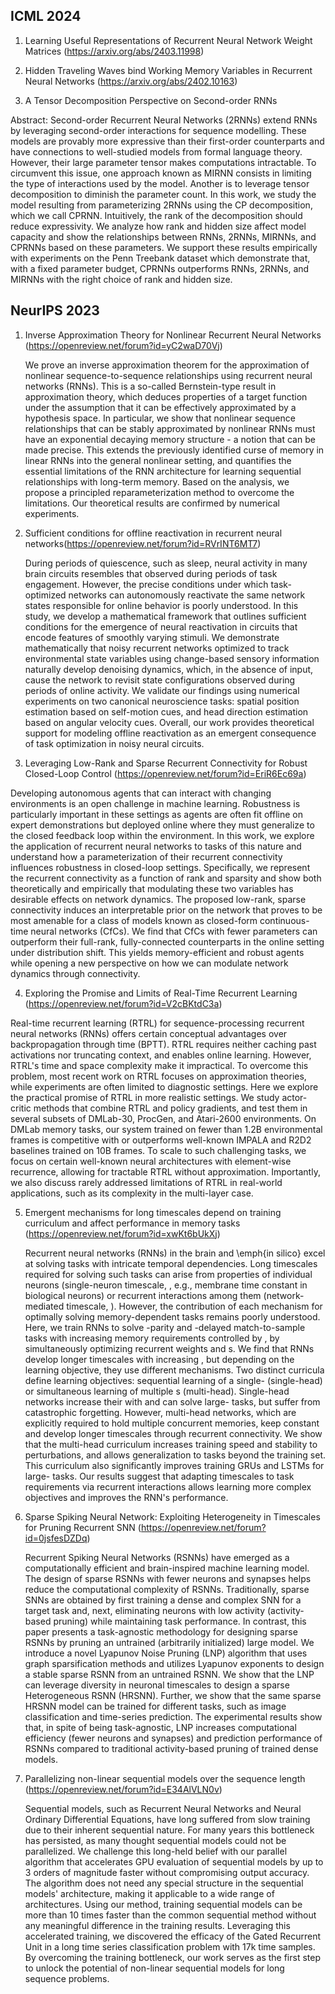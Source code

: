 ## ICML 2024

1. Learning Useful Representations of Recurrent Neural Network Weight Matrices (https://arxiv.org/abs/2403.11998)

2. Hidden Traveling Waves bind Working Memory Variables in Recurrent Neural Networks (https://arxiv.org/abs/2402.10163)

3. A Tensor Decomposition Perspective on Second-order RNNs

Abstract:
Second-order Recurrent Neural Networks (2RNNs) extend RNNs by leveraging second-order interactions for sequence modelling. These models are provably more expressive than their first-order counterparts and have connections to well-studied models from formal language theory. However, their large parameter tensor makes computations intractable. To circumvent this issue, one approach known as MIRNN consists in limiting the type of interactions used by the model. Another is to leverage tensor decomposition to diminish the parameter count. In this work, we study the model resulting from parameterizing 2RNNs using the CP decomposition, which we call CPRNN. Intuitively, the rank of the decomposition should reduce expressivity. We analyze how rank and hidden size affect model capacity and show the relationships between RNNs, 2RNNs, MIRNNs, and CPRNNs based on these parameters. We support these results empirically with experiments on the Penn Treebank dataset which demonstrate that, with a fixed parameter budget, CPRNNs outperforms RNNs, 2RNNs, and MIRNNs with the right choice of rank and hidden size.


## NeurIPS 2023

1. Inverse Approximation Theory for Nonlinear Recurrent Neural Networks (https://openreview.net/forum?id=yC2waD70Vj)

    We prove an inverse approximation theorem for the approximation of nonlinear sequence-to-sequence relationships using recurrent neural networks (RNNs). This is a so-called Bernstein-type result in approximation theory, which deduces properties of a target function under the assumption that it can be effectively approximated by a hypothesis space. In particular, we show that nonlinear sequence relationships that can be stably approximated by nonlinear RNNs must have an exponential decaying memory structure - a notion that can be made precise. This extends the previously identified curse of memory in linear RNNs into the general nonlinear setting, and quantifies the essential limitations of the RNN architecture for learning sequential relationships with long-term memory. Based on the analysis, we propose a principled reparameterization method to overcome the limitations. Our theoretical results are confirmed by numerical experiments.
    


2. Sufficient conditions for offline reactivation in recurrent neural networks(https://openreview.net/forum?id=RVrINT6MT7)

    During periods of quiescence, such as sleep, neural activity in many brain circuits resembles that observed during periods of task engagement. However, the precise conditions under which task-optimized networks can autonomously reactivate the same network states responsible for online behavior is poorly understood. In this study, we develop a mathematical framework that outlines sufficient conditions for the emergence of neural reactivation in circuits that encode features of smoothly varying stimuli. We demonstrate mathematically that noisy recurrent networks optimized to track environmental state variables using change-based sensory information naturally develop denoising dynamics, which, in the absence of input, cause the network to revisit state configurations observed during periods of online activity. We validate our findings using numerical experiments on two canonical neuroscience tasks: spatial position estimation based on self-motion cues, and head direction estimation based on angular velocity cues. Overall, our work provides theoretical support for modeling offline reactivation as an emergent consequence of task optimization in noisy neural circuits.



3. Leveraging Low-Rank and Sparse Recurrent Connectivity for Robust Closed-Loop Control (https://openreview.net/forum?id=EriR6Ec69a)

Developing autonomous agents that can interact with changing environments is an open challenge in machine learning. Robustness is particularly important in these settings as agents are often fit offline on expert demonstrations but deployed online where they must generalize to the closed feedback loop within the environment. In this work, we explore the application of recurrent neural networks to tasks of this nature and understand how a parameterization of their recurrent connectivity influences robustness in closed-loop settings. Specifically, we represent the recurrent connectivity as a function of rank and sparsity and show both theoretically and empirically that modulating these two variables has desirable effects on network dynamics. The proposed low-rank, sparse connectivity induces an interpretable prior on the network that proves to be most amenable for a class of models known as closed-form continuous-time neural networks (CfCs). We find that CfCs with fewer parameters can outperform their full-rank, fully-connected counterparts in the online setting under distribution shift. This yields memory-efficient and robust agents while opening a new perspective on how we can modulate network dynamics through connectivity.



4. Exploring the Promise and Limits of Real-Time Recurrent Learning (https://openreview.net/forum?id=V2cBKtdC3a)

Real-time recurrent learning (RTRL) for sequence-processing recurrent neural networks (RNNs) offers certain conceptual advantages over backpropagation through time (BPTT). RTRL requires neither caching past activations nor truncating context, and enables online learning. However, RTRL's time and space complexity make it impractical. To overcome this problem, most recent work on RTRL focuses on approximation theories, while experiments are often limited to diagnostic settings. Here we explore the practical promise of RTRL in more realistic settings. We study actor-critic methods that combine RTRL and policy gradients, and test them in several subsets of DMLab-30, ProcGen, and Atari-2600 environments. On DMLab memory tasks, our system trained on fewer than 1.2B environmental frames is competitive with or outperforms well-known IMPALA and R2D2 baselines trained on 10B frames. To scale to such challenging tasks, we focus on certain well-known neural architectures with element-wise recurrence, allowing for tractable RTRL without approximation. Importantly, we also discuss rarely addressed limitations of RTRL in real-world applications, such as its complexity in the multi-layer case.



5. Emergent mechanisms for long timescales depend on training curriculum and affect performance in memory tasks (https://openreview.net/forum?id=xwKt6bUkXj)

    Recurrent neural networks (RNNs) in the brain and \emph{in silico} excel at solving tasks with intricate temporal dependencies. Long timescales required for solving such tasks can arise from properties of individual neurons (single-neuron timescale, , e.g., membrane time constant in biological neurons) or recurrent interactions among them (network-mediated timescale, ). However, the contribution of each mechanism for optimally solving memory-dependent tasks remains poorly understood. Here, we train RNNs to solve -parity and -delayed match-to-sample tasks with increasing memory requirements controlled by , by simultaneously optimizing recurrent weights and s. We find that RNNs develop longer timescales with increasing , but depending on the learning objective, they use different mechanisms. Two distinct curricula define learning objectives: sequential learning of a single- (single-head) or simultaneous learning of multiple s (multi-head). Single-head networks increase their with and can solve large- tasks, but suffer from catastrophic forgetting. However, multi-head networks, which are explicitly required to hold multiple concurrent memories, keep constant and develop longer timescales through recurrent connectivity. We show that the multi-head curriculum increases training speed and stability to perturbations, and allows generalization to tasks beyond the training set. This curriculum also significantly improves training GRUs and LSTMs for large- tasks. Our results suggest that adapting timescales to task requirements via recurrent interactions allows learning more complex objectives and improves the RNN's performance.

6. Sparse Spiking Neural Network: Exploiting Heterogeneity in Timescales for Pruning Recurrent SNN (https://openreview.net/forum?id=0jsfesDZDq)

    Recurrent Spiking Neural Networks (RSNNs) have emerged as a computationally efficient and brain-inspired machine learning model. The design of sparse RSNNs with fewer neurons and synapses helps reduce the computational complexity of RSNNs. Traditionally, sparse SNNs are obtained by first training a dense and complex SNN for a target task and, next, eliminating neurons with low activity (activity-based pruning) while maintaining task performance. In contrast, this paper presents a task-agnostic methodology for designing sparse RSNNs by pruning an untrained (arbitrarily initialized) large model. We introduce a novel Lyapunov Noise Pruning (LNP) algorithm that uses graph sparsification methods and utilizes Lyapunov exponents to design a stable sparse RSNN from an untrained RSNN. We show that the LNP can leverage diversity in neuronal timescales to design a sparse Heterogeneous RSNN (HRSNN). Further, we show that the same sparse HRSNN model can be trained for different tasks, such as image classification and time-series prediction. The experimental results show that, in spite of being task-agnostic, LNP increases computational efficiency (fewer neurons and synapses) and prediction performance of RSNNs compared to traditional activity-based pruning of trained dense models.

7. Parallelizing non-linear sequential models over the sequence length (https://openreview.net/forum?id=E34AlVLN0v)

    Sequential models, such as Recurrent Neural Networks and Neural Ordinary Differential Equations, have long suffered from slow training due to their inherent sequential nature. For many years this bottleneck has persisted, as many thought sequential models could not be parallelized. We challenge this long-held belief with our parallel algorithm that accelerates GPU evaluation of sequential models by up to 3 orders of magnitude faster without compromising output accuracy. The algorithm does not need any special structure in the sequential models' architecture, making it applicable to a wide range of architectures. Using our method, training sequential models can be more than 10 times faster than the common sequential method without any meaningful difference in the training results. Leveraging this accelerated training, we discovered the efficacy of the Gated Recurrent Unit in a long time series classification problem with 17k time samples. By overcoming the training bottleneck, our work serves as the first step to unlock the potential of non-linear sequential models for long sequence problems.


